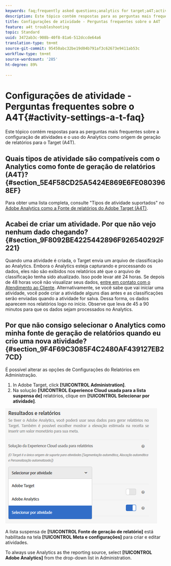 ```yaml
---
keywords: faq;frequently asked questions;analytics for target;a4T;activity setup
description: Este tópico contém respostas para as perguntas mais frequentes sobre a configuração de atividades e o uso do Analytics como origem de geração de relatórios para o Target (A4T).
title: Configurações de atividade - Perguntas frequentes sobre o A4T
feature: a4t troubleshooting
topic: Standard
uuid: 3472ab3c-908b-40f8-81a6-512dccde64a6
translation-type: tm+mt
source-git-commit: 95450abc32be19d04b791af3c62673e9411ab53c
workflow-type: tm+mt
source-wordcount: '285'
ht-degree: 89%

---
```



# Configurações de atividade - Perguntas frequentes sobre o A4T{#activity-settings-a-t-faq}

Este tópico contém respostas para as perguntas mais frequentes sobre a configuração de atividades e o uso do Analytics como origem de geração de relatórios para o Target (A4T).

## Quais tipos de atividade são compatíveis com o Analytics como fonte de geração de relatórios (A4T)? {#section_5E4F58CD25A5424E869E6FE0803968EF}

Para obter uma lista completa, consulte &quot;Tipos de atividade suportados&quot; no [Adobe Analytics como a Fonte de relatórios do Adobe Target (A4T)](/help/c-integrating-target-with-mac/a4t/a4t.md#concept_7540C8C04259434AB6EE33B09F47A1DE).

## Acabei de criar um atividade. Por que não vejo nenhum dado chegando?  {#section_9F8092BE4225442896F926540292F221}

Quando uma atividade é criada, o Target envia um arquivo de classificação ao Analytics. Embora o Analytics esteja capturando e processando os dados, eles não são exibidos nos relatórios até que o arquivo de classificação tenha sido atualizado. Isso pode levar até 24 horas. Se depois de 48 horas você não visualizar seus dados, [entre em contato com o Atendimento ao Cliente](/help/cmp-resources-and-contact-information.md#reference_ACA3391A00EF467B87930A450050077C). Alternativamente, se você sabe que vai iniciar uma atividade, você pode criar a atividade alguns dias antes e as classificações serão enviadas quando a atividade for salva. Dessa forma, os dados aparecem nos relatórios logo no início. Observe que leva de 45 a 90 minutos para que os dados sejam processados no Analytics.

## Por que não consigo selecionar o Analytics como minha fonte de geração de relatórios quando eu crio uma nova atividade?  {#section_9F4F69C3085F4C2480AF439127EB27CD}

É possível alterar as opções de Configurações do Relatórios em Administração.

1. In Adobe Target, click **[!UICONTROL Administration]**.
1. Na solução **[!UICONTROL Experience Cloud usada para a lista suspensa de]** relatórios, clique em **[!UICONTROL Selecionar por atividade]**.

![](assets/select-per-activity.png)

A lista suspensa de **[!UICONTROL Fonte de geração de relatório]** está habilitada na tela **[!UICONTROL Meta e configurações]** para criar e editar atividades.

To always use Analytics as the reporting source, select **[!UICONTROL Adobe Analytics]** from the drop-down list in Administration.
